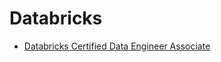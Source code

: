 # Databricks
- [Databricks Certified Data Engineer Associate](Databricks%20Certified%20Data%20Engineer%20Associate/Databricks%20Certified%20Data%20Engineer%20Associate.md)
